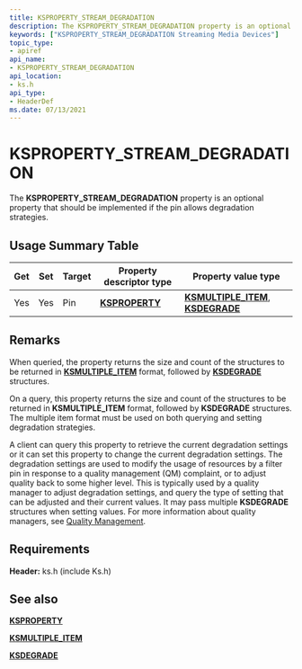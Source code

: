 ```yaml
---
title: KSPROPERTY_STREAM_DEGRADATION
description: The KSPROPERTY_STREAM_DEGRADATION property is an optional property that should be implemented if the pin allows degradation strategies.
keywords: ["KSPROPERTY_STREAM_DEGRADATION Streaming Media Devices"]
topic_type:
- apiref
api_name:
- KSPROPERTY_STREAM_DEGRADATION
api_location:
- ks.h
api_type:
- HeaderDef
ms.date: 07/13/2021
---
```


# KSPROPERTY_STREAM_DEGRADATION

The **KSPROPERTY_STREAM_DEGRADATION** property is an optional property that should be implemented if the pin allows degradation strategies.

## Usage Summary Table

| Get | Set | Target | Property descriptor type | Property value type |
|--|--|--|--|--|
| Yes | Yes | Pin | [**KSPROPERTY**](ksproperty-structure.md) | [**KSMULTIPLE_ITEM**](/windows-hardware/drivers/ddi/ks/ns-ks-ksmultiple_item), [**KSDEGRADE**](ksdegrade-structure.md) |

## Remarks

When queried, the property returns the size and count of the structures to be returned in [**KSMULTIPLE_ITEM**](/windows-hardware/drivers/ddi/ks/ns-ks-ksmultiple_item) format, followed by [**KSDEGRADE**](ksdegrade-structure.md) structures.

On a query, this property returns the size and count of the structures to be returned in **KSMULTIPLE_ITEM** format, followed by **KSDEGRADE** structures. The multiple item format must be used on both querying and setting degradation strategies.

A client can query this property to retrieve the current degradation settings or it can set this property to change the current degradation settings. The degradation settings are used to modify the usage of resources by a filter pin in response to a quality management (QM) complaint, or to adjust quality back to some higher level. This is typically used by a quality manager to adjust degradation settings, and query the type of setting that can be adjusted and their current values. It may pass multiple **KSDEGRADE** structures when setting values. For more information about quality managers, see [Quality Management](quality-management.md).

## Requirements

**Header:** ks.h (include Ks.h)

## See also

[**KSPROPERTY**](ksproperty-structure.md)

[**KSMULTIPLE_ITEM**](/windows-hardware/drivers/ddi/ks/ns-ks-ksmultiple_item)

[**KSDEGRADE**](ksdegrade-structure.md)
